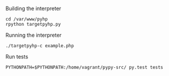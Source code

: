 Building the interpreter

    cd /var/www/pyhp
    rpython targetpyhp.py

Running the interpreter

    ./targetpyhp-c example.php

Run tests

    PYTHONPATH=$PYTHONPATH:/home/vagrant/pypy-src/ py.test tests
